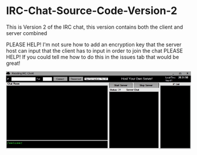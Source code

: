 # IRC-Chat-Source-Code-Version-2
This is Version 2 of the IRC chat, this version contains both the client and server combined

PLEASE HELP! I'm not sure how to add an encryption key that the server host can input that the client has to input in order to join the chat PLEASE HELP! If you could tell me how to do this in the issues tab that would be great!


<img src="https://raw.githubusercontent.com/roast247/IRC-Chat-Source-Code-Version-2/main/Roasting%20IRC.png">
